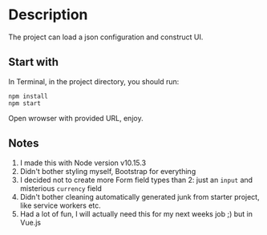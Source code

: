 # Description

The project can load a json configuration and construct UI.

## Start with

In Terminal, in the project directory, you should run:

```
npm install
npm start
```

Open wrowser with provided URL, enjoy.

## Notes

1. I made this with Node version v10.15.3
2. Didn't bother styling myself, Bootstrap for everything
3. I decided not to create more Form field types than 2: just an `input` and misterious `currency` field
4. Didn't bother cleaning automatically generated junk from starter project, like service workers etc.
5. Had a lot of fun, I will actually need this for my next weeks job ;) but in Vue.js
